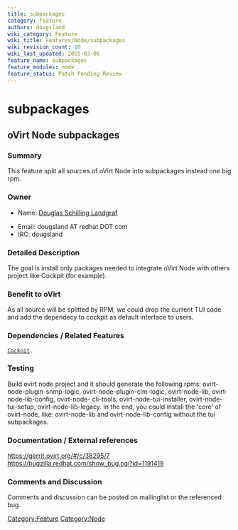 ```yaml
---
title: subpackages
category: feature
authors: dougsland
wiki_category: Feature
wiki_title: Features/Node/subpackages
wiki_revision_count: 10
wiki_last_updated: 2015-03-06
feature_name: subpackages
feature_modules: node
feature_status: Patch Pending Review
---
```


# subpackages

## oVirt Node subpackages

### Summary

This feature split all sources of oVirt Node into subpackages instead one big rpm.

### Owner

*   Name: [ Douglas Schilling Landgraf](User:dougsland)

<!-- -->

*   Email: dougsland AT redhat DOT com
*   IRC: dougsland

### Detailed Description

The goal is install only packages needed to integrate oVirt Node with others project like Cockpit (for example).

### Benefit to oVirt

As all source will be splitted by RPM, we could drop the current TUI code and add the dependecy to cockpit as default interface to users.

### Dependencies / Related Features

[ `Cockpit`](Features/Node/Cockpit)`.`

### Testing

Build ovirt node project and it should generate the following rpms: ovirt-node-plugin-snmp-logic, ovirt-node-plugin-cim-logic, ovirt-node-lib, ovirt-node-lib-config, ovirt-node- cli-tools, ovirt-node-tui-installer, ovirt-node-tui-setup, ovirt-node-lib-legacy. In the end, you could install the 'core' of ovirt-node, like: ovirt-node-lib and ovirt-node-lib-config without the tui subpackages.

### Documentation / External references

<https://gerrit.ovirt.org/#/c/38295/7> <https://bugzilla.redhat.com/show_bug.cgi?id=1191419>

### Comments and Discussion

Comments and discussion can be posted on mailinglist or the referenced bug.

<Category:Feature> <Category:Node>

